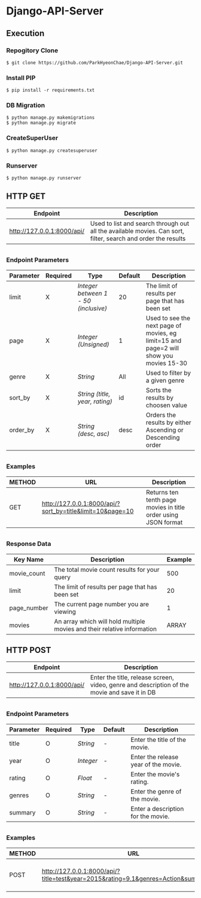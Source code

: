 # Django-API-Server

## Execution

### Repogitory Clone

```
$ git clone https://github.com/ParkHyeonChae/Django-API-Server.git
```

### Install PIP

```
$ pip install -r requirements.txt
```

### DB Migration

```
$ python manage.py makemigrations
$ python manage.py migrate
```
### CreateSuperUser

```
$ python manage.py createsuperuser
```

### Runserver

```
$ python manage.py runserver
```


## HTTP GET

| **Endpoint**               | Description                                                  |
| -------------------------- | ------------------------------------------------------------ |
| http://127.0.0.1:8000/api/ | Used to list and search through out all the available movies. Can sort, filter, search and order the results |

###### 

### Endpoint Parameters

| Parameter | Required | Type                                 | Default | Description                                                  |
| --------- | -------- | ------------------------------------ | ------- | ------------------------------------------------------------ |
| limit     | X        | *Integer between 1 - 50 (inclusive)* | 20      | The limit of results per page that has been set              |
| page      | X        | *Integer (Unsigned)*                 | 1       | Used to see the next page of movies, eg limit=15 and page=2 will show you movies 15-30 |
| genre     | X        | *String*                             | All     | Used to filter by a given genre                              |
| sort_by   | X        | *String (title, year, rating)*       | id      | Sorts the results by choosen value                           |
| order_by  | X        | *String (desc, asc)*                 | desc    | Orders the results by either Ascending or Descending order   |

###### 

### Examples

| METHOD | URL                                                       | Description                                                  |
| ------ | --------------------------------------------------------- | ------------------------------------------------------------ |
| GET    | http://127.0.0.1:8000/api/?sort_by=title&limit=10&page=10 | Returns ten tenth page movies in title order using JSON format |

###### 

### Response Data

| **Key Name** | **Description**                                              | **Example** |
| ------------ | ------------------------------------------------------------ | ----------- |
| movie_count  | The total movie count results for your query                 | 500         |
| limit        | The limit of results per page that has been set              | 20          |
| page_number  | The current page number you are viewing                      | 1           |
| movies       | An array which will hold multiple movies and their relative information | ARRAY       |



## HTTP POST

| **Endpoint**               | Description                                                  |
| -------------------------- | ------------------------------------------------------------ |
| http://127.0.0.1:8000/api/ | Enter the title, release screen, video, genre and description of the movie and save it in DB |

###### 

### Endpoint Parameters

| Parameter | Required | Type      | Default | Description                          |
| --------- | -------- | --------- | ------- | ------------------------------------ |
| title     | O        | *String*  | -       | Enter the title of the movie.        |
| year      | O        | *Integer* | -       | Enter the release year of the movie. |
| rating    | O        | *Float*   | -       | Enter the movie's rating.            |
| genres    | O        | *String*  | -       | Enter the genre of the movie.        |
| summary   | O        | *String*  | -       | Enter a description for the movie.   |

###### 

### Examples

| METHOD | URL                                                          | Description                        |
| ------ | ------------------------------------------------------------ | ---------------------------------- |
| POST   | http://127.0.0.1:8000/api/?title=test&year=2015&rating=9.1&genres=Action&summary=test | Save to DB as requested parametert |

